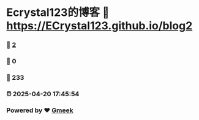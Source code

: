 # Ecrystal123的博客 :link: https://ECrystal123.github.io/blog2 
### :page_facing_up: [2](https://ECrystal123.github.io/blog2/tag.html) 
### :speech_balloon: 0 
### :hibiscus: 233 
### :alarm_clock: 2025-04-20 17:45:54 
### Powered by :heart: [Gmeek](https://github.com/Meekdai/Gmeek)
